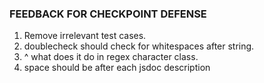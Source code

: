 ### FEEDBACK FOR CHECKPOINT DEFENSE
1. Remove irrelevant test cases.
2. doublecheck should check for whitespaces after string.
3. ^ what does it do in regex character class.
4. space should be after each jsdoc description
